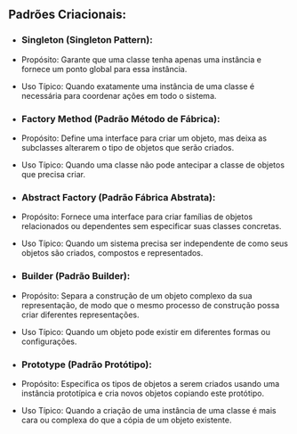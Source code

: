 ## Padrões Criacionais:
- ### Singleton (Singleton Pattern):

- Propósito: Garante que uma classe tenha apenas uma instância e fornece um ponto global para essa instância.
- Uso Típico: Quando exatamente uma instância de uma classe é necessária para coordenar ações em todo o sistema.
- ### Factory Method (Padrão Método de Fábrica):

- Propósito: Define uma interface para criar um objeto, mas deixa as subclasses alterarem o tipo de objetos que serão criados.
- Uso Típico: Quando uma classe não pode antecipar a classe de objetos que precisa criar.
- ### Abstract Factory (Padrão Fábrica Abstrata):

- Propósito: Fornece uma interface para criar famílias de objetos relacionados ou dependentes sem especificar suas classes concretas.
- Uso Típico: Quando um sistema precisa ser independente de como seus objetos são criados, compostos e representados.
- ### Builder (Padrão Builder):

- Propósito: Separa a construção de um objeto complexo da sua representação, de modo que o mesmo processo de construção possa criar diferentes representações.
- Uso Típico: Quando um objeto pode existir em diferentes formas ou configurações.
- ### Prototype (Padrão Protótipo):

- Propósito: Especifica os tipos de objetos a serem criados usando uma instância prototípica e cria novos objetos copiando este protótipo.
- Uso Típico: Quando a criação de uma instância de uma classe é mais cara ou complexa do que a cópia de um objeto existente.
